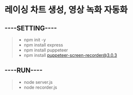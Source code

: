 # 레이싱 차트 생성, 영상 녹화 자동화

## ----SETTING----

> - npm init -y
> - npm install express
> - npm install puppeteer
> - npm install puppeteer-screen-recorder@3.0.3

## ----RUN----

> - node server.js
> - node recorder.js
